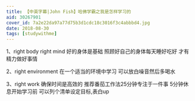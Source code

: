 ```yaml
---
title: 【中英字幕|John Fish】哈佛学霸之我是怎样学习的
aid: 30267901
cover_id: 7a2e22da97a77d75b3d1cdc18c3016f3c4abbbd4.jpg
date: 2018-08-30
tags: [studywithme]
---
```

1、right body right mind    好的身体是基础 照顾好自己的身体每天睡好吃好 才有精力做好事情

2、right environment     在一个适当的环境中学习 可以放白噪音然后多喝水

3、right work   确保时间是高效的 推荐番茄工作法25分钟专注于一件事 5分钟休息开始学习前 可以列个清单设定目标,表白up

